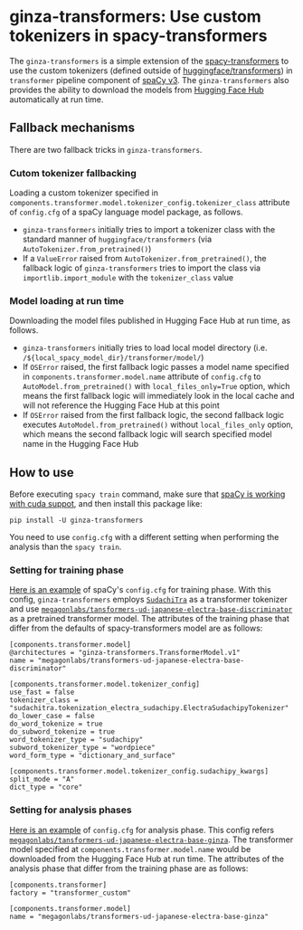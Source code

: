 # ginza-transformers: Use custom tokenizers in spacy-transformers

The `ginza-transformers` is a simple extension of the [spacy-transformers](https://github.com/explosion/spacy-transformers) to use the custom tokenizers (defined outside of [huggingface/transformers](https://huggingface.co/transformers/)) in `transformer` pipeline component of [spaCy v3](https://spacy.io/usage/v3). The `ginza-transformers` also provides the ability to download the models from [Hugging Face Hub](https://huggingface.co/models) automatically at run time.

## Fallback mechanisms
There are two fallback tricks in `ginza-transformers`.

### Cutom tokenizer fallbacking
Loading a custom tokenizer specified in `components.transformer.model.tokenizer_config.tokenizer_class` attribute of `config.cfg` of a spaCy language model package, as follows.
- `ginza-transformers` initially tries to import a tokenizer class with the standard manner of `huggingface/transformers` (via `AutoTokenizer.from_pretrained()`)
- If a `ValueError` raised from `AutoTokenizer.from_pretrained()`, the fallback logic of `ginza-transformers` tries to import the class via `importlib.import_module` with the `tokenizer_class` value

### Model loading at run time
Downloading the model files published in Hugging Face Hub at run time, as follows.
- `ginza-transformers` initially tries to load local model directory (i.e. `/${local_spacy_model_dir}/transformer/model/`)
- If `OSError` raised, the first fallback logic passes a model name specified in `components.transformer.model.name` attribute of `config.cfg` to `AutoModel.from_pretrained()` with `local_files_only=True` option, which means the first fallback logic will immediately look in the local cache and will not reference the Hugging Face Hub at this point
- If `OSError` raised from the first fallback logic, the second fallback logic executes `AutoModel.from_pretrained()` without `local_files_only` option, which means the second fallback logic will search specified model name in the Hugging Face Hub

## How to use
Before executing `spacy train` command, make sure that [spaCy is working with cuda suppot](https://spacy.io/usage#gpu), and then install this package like:
```cosole
pip install -U ginza-transformers
```

You need to use `config.cfg` with a different setting when performing the analysis than the `spacy train`.

### Setting for training phase
[Here is an example](https://github.com/megagonlabs/ginza/blob/develop/config/ja_ginza_electra.cfg) of spaCy's `config.cfg` for training phase.
With this config, `ginza-transformers` employs [`SudachiTra`](https://github.com/WorksApplications/SudachiTra) as a transformer tokenizer and use [`megagonlabs/tansformers-ud-japanese-electra-base-discriminator`](https://huggingface.co/models/megagonlabs/tansformers-ud-japanese-electra-base-discriminator) as a pretrained transformer model.
The attributes of the training phase that differ from the defaults of spacy-transformers model are as follows:
```
[components.transformer.model]
@architectures = "ginza-transformers.TransformerModel.v1"
name = "megagonlabs/transformers-ud-japanese-electra-base-discriminator"

[components.transformer.model.tokenizer_config]
use_fast = false
tokenizer_class = "sudachitra.tokenization_electra_sudachipy.ElectraSudachipyTokenizer"
do_lower_case = false
do_word_tokenize = true
do_subword_tokenize = true
word_tokenizer_type = "sudachipy"
subword_tokenizer_type = "wordpiece"
word_form_type = "dictionary_and_surface"

[components.transformer.model.tokenizer_config.sudachipy_kwargs]
split_mode = "A"
dict_type = "core"
```

### Setting for analysis phases
[Here is an example](https://github.com/megagonlabs/ginza/blob/develop/config/ja_ginza_electra.analysis.cfg) of `config.cfg` for analysis phase.
This config refers [`megagonlabs/tansformers-ud-japanese-electra-base-ginza`](https://huggingface.co/models/megagonlabs/tansformers-ud-japanese-electra-base-ginza). The transformer model specified at `components.transformer.model.name` would be downloaded from the Hugging Face Hub at run time.
The attributes of the analysis phase that differ from the training phase are as follows:
```
[components.transformer]
factory = "transformer_custom"

[components.transformer.model]
name = "megagonlabs/transformers-ud-japanese-electra-base-ginza"
```
